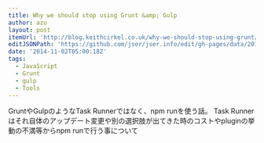 ```yaml
---
title: Why we should stop using Grunt &amp; Gulp
author: azu
layout: post
itemUrl: 'http://blog.keithcirkel.co.uk/why-we-should-stop-using-grunt/'
editJSONPath: 'https://github.com/jser/jser.info/edit/gh-pages/data/2014/11/index.json'
date: '2014-11-02T05:00:18Z'
tags:
  - JavaScript
  - Grunt
  - gulp
  - Tools
---
```

GruntやGulpのようなTask Runnerではなく、npm runを使う話。
Task Runnerはそれ自体のアップデート変更や別の選択肢が出てきた時のコストやpluginの挙動の不満等からnpm runで行う事について
